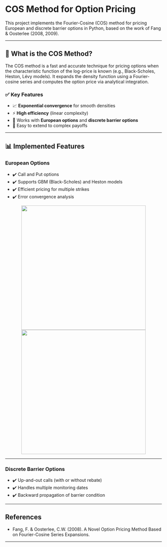 # COS Method for Option Pricing

This project implements the Fourier-Cosine (COS) method for pricing European and discrete barrier options in Python, based on the work of Fang & Oosterlee (2008, 2009).

---

## 🧠 What is the COS Method?

The COS method is a fast and accurate technique for pricing options when the characteristic function of the log-price is known (e.g., Black-Scholes, Heston, Lévy models). It expands the density function using a Fourier-cosine series and computes the option price via analytical integration.

### ✅ Key Features

- 📈 **Exponential convergence** for smooth densities
- ⚡ **High efficiency** (linear complexity)
- 🔁 Works with **European options** and **discrete barrier options**
- 🧩 Easy to extend to complex payoffs

---

## 📊 Implemented Features

### European Options

- ✔️ Call and Put options
- ✔️ Supports GBM (Black-Scholes) and Heston models
- ✔️ Efficient pricing for multiple strikes
- ✔️ Error convergence analysis

<div align="center">
  <img src="figures/european_call_vs_strike.png" width="400">
  <img src="figures/european_call_error_convergence.png" width="400">
</div>

---

### Discrete Barrier Options

- ✔️ Up-and-out calls (with or without rebate)
- ✔️ Handles multiple monitoring dates
- ✔️ Backward propagation of barrier condition

---

## References

- Fang, F. & Oosterlee, C.W. (2008). A Novel Option Pricing Method Based on Fourier-Cosine Series Expansions.

---

